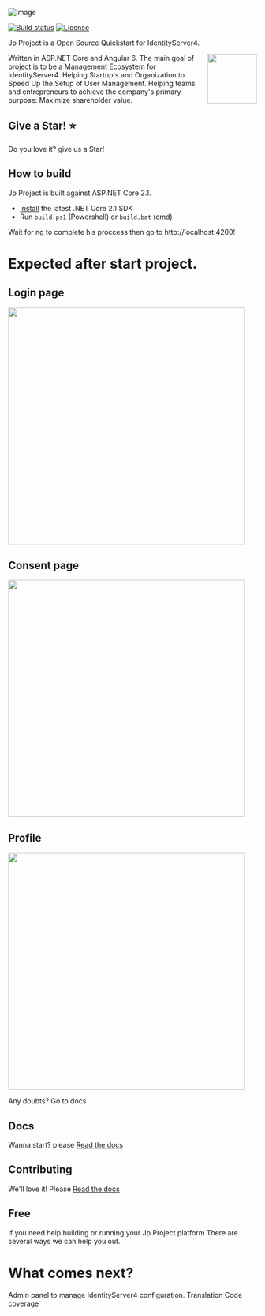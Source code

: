 ![image](https://github.com/brunohbrito/JP-Project/blob/master/docs/images/logo.png?raw=true)

[![Build status](https://ci.appveyor.com/api/projects/status/08v6mg6q439x16xt?svg=true)](https://ci.appveyor.com/project/brunohbrito/jp-project)
[![License](https://img.shields.io/github/license/brunohbrito/jp-project.svg)](LICENSE)

Jp Project is a Open Source Quickstart for IdentityServer4. 

<img align="right" width="100px" src="https://www.developpez.net/forums/attachments/p289604d1/a/a/a" />
Written in ASP.NET Core and Angular 6.
The main goal of project is to be a Management Ecosystem for IdentityServer4. Helping Startup's and Organization to Speed Up the Setup of User Management. Helping teams and entrepreneurs to achieve the company's primary purpose: Maximize shareholder value.

## Give a Star! ⭐

Do you love it? give us a Star!

## How to build
Jp Project is built against ASP.NET Core 2.1.

* [Install](https://www.microsoft.com/net/download/core#/current) the latest .NET Core 2.1 SDK
* Run `build.ps1` (Powershell) or `build.bat` (cmd)

Wait for ng to complete his proccess then go to http://localhost:4200!

# Expected after start project.

## Login page
<img src="https://github.com/brunohbrito/JP-Project/blob/master/docs/images/login.JPG?raw=true" width="480" />

## Consent page
<img src="https://github.com/brunohbrito/JP-Project/blob/master/docs/images/consent-page.JPG?raw=true" width="480" />

## Profile 
<img src="https://github.com/brunohbrito/JP-Project/blob/master/docs/images/profile.JPG?raw=true" width="480" />

Any doubts? Go to docs

## Docs

Wanna start? please [Read the docs](https://jp-project.readthedocs.io/en/latest/index.html)

## Contributing

We'll love it! Please [Read the docs](https://jp-project.readthedocs.io/en/latest/index.html)

## Free

If you need help building or running your Jp Project platform
There are several ways we can help you out.

# What comes next?

Admin panel to manage IdentityServer4 configuration.
Translation
Code coverage
